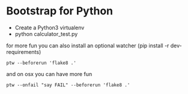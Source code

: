 Bootstrap for Python
====================

- Create a Python3 virtualenv
- python calculator_test.py

for more fun you can also install an optional watcher (pip install -r dev-requirements)

    ptw --beforerun 'flake8 .'

and on osx you can have more fun

    ptw --onfail "say FAIL" --beforerun 'flake8 .'
